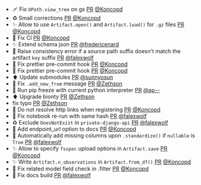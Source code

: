 - 🩹 Fix `UPath.view_tree` on gs [PR](https://github.com/laminlabs/lamindb-setup/pull/977) [@Koncopd](https://github.com/Koncopd)
- ♻️ Small corrections [PR](https://github.com/laminlabs/lamindb/pull/2509) [@Koncopd](https://github.com/Koncopd)
- ✨ Allow to use `Artifact.open()` and `Artifact.load()` for `.gz` files [PR](https://github.com/laminlabs/lamindb/pull/2506) [@Koncopd](https://github.com/Koncopd)
- 💚 Fix CI [PR](https://github.com/laminlabs/lamindb-setup/pull/976) [@Koncopd](https://github.com/Koncopd)
- ✨ Extend schema json [PR](https://github.com/laminlabs/lamindb-setup/pull/961) [@fredericenard](https://github.com/fredericenard)
- 🚸 Raise consistency error if a source path suffix doesn't match the artifact `key` suffix [PR](https://github.com/laminlabs/lamindb/pull/2490) [@falexwolf](https://github.com/falexwolf)
- 💚 Fix prettier pre-commit hook [PR](https://github.com/laminlabs/lamindb/pull/2499) [@Koncopd](https://github.com/Koncopd)
- 💚 Fix prettier pre-commit hook [PR](https://github.com/laminlabs/lamindb-setup/pull/975) [@Koncopd](https://github.com/Koncopd)
- ⬆️ Update submodules [PR](https://github.com/laminlabs/lamindb/pull/2498) [@sunnyosun](https://github.com/sunnyosun)
- 🐛 Fix `.add_new_from` message [PR](https://github.com/laminlabs/lamindb/pull/2497) [@Zethson](https://github.com/Zethson)
- 🐛 Run pip freeze with current python interpreter [PR](https://github.com/laminlabs/lamindb/pull/2495) [@ap--](https://github.com/ap--)
- ⬆️ Upgrade bionty [PR](https://github.com/laminlabs/lamindb/pull/2494) [@Zethson](https://github.com/Zethson)
- fix typo [PR](https://github.com/laminlabs/lamindb/pull/2492) [@Zethson](https://github.com/Zethson)
- 🐛 Do not resolve http links when registering [PR](https://github.com/laminlabs/lamindb/pull/2491) [@Koncopd](https://github.com/Koncopd)
- 🐛 Fix notebook re-run with same hash [PR](https://github.com/laminlabs/lamindb/pull/2489) [@falexwolf](https://github.com/falexwolf)
- ♻️ Exclude `DoesNotExist` in `private-django-api` [PR](https://github.com/laminlabs/lamindb-setup/pull/973) [@falexwolf](https://github.com/falexwolf)
- 📝 Add endpoint_url option to docs [PR](https://github.com/laminlabs/lamindb/pull/2487) [@Koncopd](https://github.com/Koncopd)
- 🐛 Automatically add missing columns upon `.standardize()` if `nullable` is `True` [PR](https://github.com/laminlabs/lamindb/pull/2485) [@falexwolf](https://github.com/falexwolf)
- ✨ Allow to specify `fsspec` upload options in `Artifact.save` [PR](https://github.com/laminlabs/lamindb/pull/2486) [@Koncopd](https://github.com/Koncopd)
- ✨ Write `Artifact.n_observations` in `Artifact.from_df()` [PR](https://github.com/laminlabs/lamindb/pull/2484) [@Koncopd](https://github.com/Koncopd)
- 🐛 Fix related model field check in .filter [PR](https://github.com/laminlabs/lamindb/pull/2482) [@Koncopd](https://github.com/Koncopd)
- 💚 Fix docs build [PR](https://github.com/laminlabs/lamindb/pull/2481) [@falexwolf](https://github.com/falexwolf)
